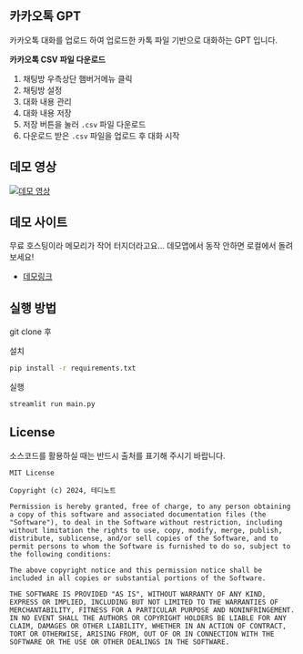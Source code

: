 ## 카카오톡 GPT

카카오톡 대화를 업로드 하여 업로드한 카톡 파일 기반으로 대화하는 GPT 입니다.

**카카오톡 CSV 파일 다운로드**

1. 채팅방 우측상단 햄버거메뉴 클릭
2. 채팅방 설정
3. 대화 내용 관리
4. 대화 내용 저장
5. 저장 버튼을 눌러 `.csv` 파일 다운로드
6. 다운로드 받은 `.csv` 파일을 업로드 후 대화 시작

## 데모 영상

[![데모 영상](https://img.youtube.com/vi/aUGkmWi6kZ8/0.jpg)](https://youtu.be/aUGkmWi6kZ8)

## 데모 사이트

무료 호스팅이라 메모리가 작어 터지더라고요... 데모앱에서 동작 안하면 로컬에서 돌려 보세요!

- [데모링크](https://kakao-gpt-1cdbd5dc9bb3.herokuapp.com/)

## 실행 방법

git clone 후

설치

```bash
pip install -r requirements.txt
```

실행 

```bash
streamlit run main.py
```

## License

소스코드를 활용하실 때는 반드시 출처를 표기해 주시기 바랍니다.

```
MIT License

Copyright (c) 2024, 테디노트

Permission is hereby granted, free of charge, to any person obtaining a copy of this software and associated documentation files (the "Software"), to deal in the Software without restriction, including without limitation the rights to use, copy, modify, merge, publish, distribute, sublicense, and/or sell copies of the Software, and to permit persons to whom the Software is furnished to do so, subject to the following conditions:

The above copyright notice and this permission notice shall be included in all copies or substantial portions of the Software.

THE SOFTWARE IS PROVIDED "AS IS", WITHOUT WARRANTY OF ANY KIND, EXPRESS OR IMPLIED, INCLUDING BUT NOT LIMITED TO THE WARRANTIES OF MERCHANTABILITY, FITNESS FOR A PARTICULAR PURPOSE AND NONINFRINGEMENT. IN NO EVENT SHALL THE AUTHORS OR COPYRIGHT HOLDERS BE LIABLE FOR ANY CLAIM, DAMAGES OR OTHER LIABILITY, WHETHER IN AN ACTION OF CONTRACT, TORT OR OTHERWISE, ARISING FROM, OUT OF OR IN CONNECTION WITH THE SOFTWARE OR THE USE OR OTHER DEALINGS IN THE SOFTWARE.
```